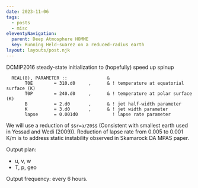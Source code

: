 ```yaml
---
date: 2023-11-06
tags:
  - posts
  - misc
eleventyNavigation:
  parent: Deep Atmosphere HOMME
  key: Running Held-suarez on a reduced-radius earth
layout: layouts/post.njk
---
```

DCMIP2016 steady-state initialization to (hopefully) speed up spinup
```
  REAL(8), PARAMETER ::               &   
       T0E        = 310.d0     ,      & ! temperature at equatorial surface (K)
       T0P        = 240.d0     ,      & ! temperature at polar surface (K)
       B          = 2.d0       ,      & ! jet half-width parameter
       K          = 3.d0       ,      & ! jet width parameter
       lapse      = 0.001d0             ! lapse rate parameter

```

We will use a reduction of `$$r=a/20$$` (Consistent with smallest earth used in Yessad and Wedi (2009)). 
Reduction of lapse rate from 0.005 to 0.001 K/m is to address static instability observed in Skamarock DA MPAS paper.


Output plan:
* u, v, w
* T, p, geo

Output frequency: every 6 hours.




